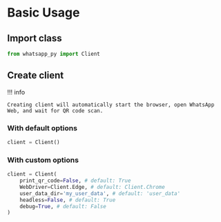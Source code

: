 # Basic Usage

## Import class
```py
from whatsapp_py import Client
```

## Create client
!!! info

    Creating client will automatically start the browser, open WhatsApp Web, and wait for QR code scan.


### With default options
```py
client = Client()
```
### With custom options
```py
client = Client(
    print_qr_code=False, # default: True
    WebDriver=Client.Edge, # default: Client.Chrome
    user_data_dir='my_user_data', # default: 'user_data'
    headless=False, # default: True
    debug=True, # default: False
)
```